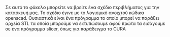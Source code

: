 Σε αυτό το φάκελο μπορείτε να βρείτε ένα σχέδιο περιβλήματος για την κατασκευή μας. Το σχέδιο έγινε με το λογισμικό ανοιχτού κώδικα openscad.
Ουσιαστικά είναι ένα πρόγραμμα το οποίο μπορεί να παράξει αρχεία STL τα οποία μπορούμε να εκτυπώσουμε αφού πρώτα τα εισάγουμε σε ένα πρόγραμμα slicer, όπως για παράδειγμα το CURA
